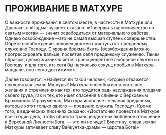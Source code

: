 # ПРОЖИВАНИЕ В МАТХУРЕ

О важности проживания в святом месте, в частности в Матхуре или Двараке, в «Падма-пуране» сказано: «Совершить паломничество по святым местам — значит освободиться от материального рабства. Однако освобождение —это не самая высшая ступень совершенства. Обретя освобождение, человек должен приступить к преданному служению Господу. С уровня брахма-бхуты [освобождения]можно прогрессировать дальше, посвятив себя преданному служению. Таким образом, целью жизни является трансцендентное любовное служен и с Господу, и для того, кто хотя бы несколько секунд пробыл в Матхура-мандале, оно легко достижимо».

Далее говорится: «Найдется ли такой человек, который откажется поклоняться земле Матхуры? Матхура способна исполнить все желания и стремления как тех, кто трудится ради наслаждения плодами своего груда, гак и тех, кто ищет спасения в слиянии с Верховным Брахманом. И разумеется, Матхура исполняет желания преданных, которые хотят только одного — преданно служить Господу». Кроме того, в ведических писаниях сказано: «Достаточно провести в Матхуре всего один день, чтобы обрести трансцендентное любовное отношение к Верховной Личности Бога, — это ли не чудо? Воистину, слава земли Матхуры затмевает славу Вайкунтха-дхамы — царства Бога!»
